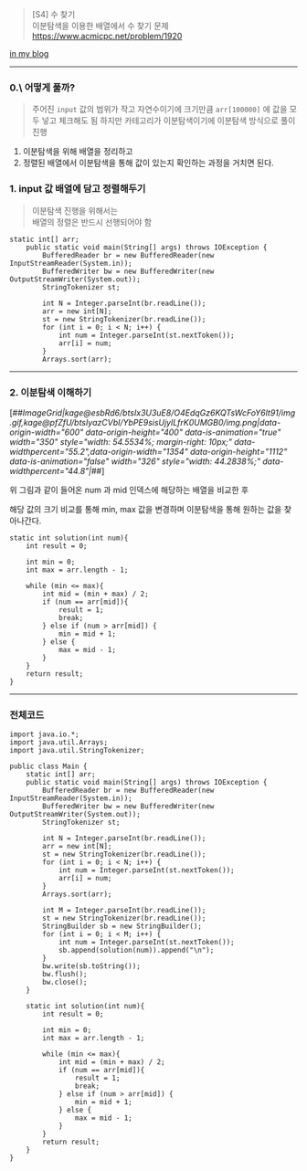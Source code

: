 > \[S4\] 수 찾기   
> 이분탐색을 이용한 배열에서 수 찾기 문제  
> https://www.acmicpc.net/problem/1920

[in my blog](https://keartt.tistory.com/entry/%EB%B0%B1%EC%A4%80-1920-%EC%88%98%EC%B0%BE%EA%B8%B0)


---
### 0.\ 어떻게 풀까?
> 주어진 `input` 값의 범위가 작고 자연수이기에 크기만큼 `arr[100000]` 에 값을 모두 넣고 체크해도 됨
> 하지만 카테고리가 이분탐색이기에 이분탐색 방식으로 풀이 진행

1. 이분탐색을 위해 배열을 정리하고
2. 정렬된 배열에서 이분탐색을 통해 값이 있는지 확인하는 과정을 거치면 된다.


### 1\. input 값 배열에 담고 정렬해두기

> 이분탐색 진행을 위해서는  
> 배열의 정렬은 반드시 선행되어야 함

```
static int[] arr;
    public static void main(String[] args) throws IOException {
        BufferedReader br = new BufferedReader(new InputStreamReader(System.in));
        BufferedWriter bw = new BufferedWriter(new OutputStreamWriter(System.out));
        StringTokenizer st;

        int N = Integer.parseInt(br.readLine());
        arr = new int[N];
        st = new StringTokenizer(br.readLine());
        for (int i = 0; i < N; i++) {
            int num = Integer.parseInt(st.nextToken());
            arr[i] = num;
        }
        Arrays.sort(arr);
```

---

### 2\. 이분탐색 이해하기 

[##_ImageGrid|kage@esbRd6/btsIx3U3uE8/O4EdqGz6KQTsWcFoY6lt91/img.gif,kage@pfZfU/btsIyazCVbI/YbPE9sisUjylLfrK0UMGB0/img.png|data-origin-width="600" data-origin-height="400" data-is-animation="true" width="350" style="width: 54.5534%; margin-right: 10px;" data-widthpercent="55.2",data-origin-width="1354" data-origin-height="1112" data-is-animation="false" width="326" style="width: 44.2838%;" data-widthpercent="44.8"|_##]

위 그림과 같이 들어온 num 과 mid 인덱스에 해당하는 배열을 비교한 후 

해당 값의 크기 비교를 통해 min, max 값을 변경하며 이분탐색을 통해 원하는 값을 찾아나간다.

```
static int solution(int num){
    int result = 0;

    int min = 0;
    int max = arr.length - 1;

    while (min <= max){
        int mid = (min + max) / 2;
        if (num == arr[mid]){
            result = 1;
            break;
        } else if (num > arr[mid]) {
            min = mid + 1;
        } else {
            max = mid - 1;
        }
    }
    return result;
}
```

---

###  전체코드

```
import java.io.*;
import java.util.Arrays;
import java.util.StringTokenizer;

public class Main {
    static int[] arr;
    public static void main(String[] args) throws IOException {
        BufferedReader br = new BufferedReader(new InputStreamReader(System.in));
        BufferedWriter bw = new BufferedWriter(new OutputStreamWriter(System.out));
        StringTokenizer st;

        int N = Integer.parseInt(br.readLine());
        arr = new int[N];
        st = new StringTokenizer(br.readLine());
        for (int i = 0; i < N; i++) {
            int num = Integer.parseInt(st.nextToken());
            arr[i] = num;
        }
        Arrays.sort(arr);

        int M = Integer.parseInt(br.readLine());
        st = new StringTokenizer(br.readLine());
        StringBuilder sb = new StringBuilder();
        for (int i = 0; i < M; i++) {
            int num = Integer.parseInt(st.nextToken());
            sb.append(solution(num)).append("\n");
        }
        bw.write(sb.toString());
        bw.flush();
        bw.close();
    }

    static int solution(int num){
        int result = 0;

        int min = 0;
        int max = arr.length - 1;

        while (min <= max){
            int mid = (min + max) / 2;
            if (num == arr[mid]){
                result = 1;
                break;
            } else if (num > arr[mid]) {
                min = mid + 1;
            } else {
                max = mid - 1;
            }
        }
        return result;
    }
}
```